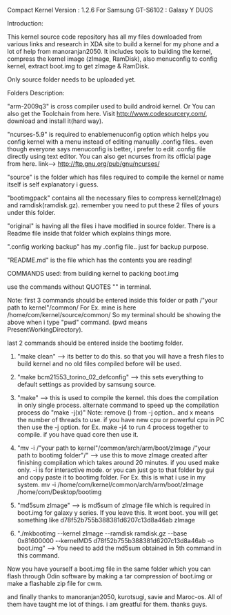 Compact Kernel Version : 1.2.6
For Samsung GT-S6102 : Galaxy Y DUOS

Introduction:

This kernel source code repository has all my files downloaded from various links and research in XDA site to build a kernel for my phone and a lot of help from manoranjan2050. It includes tools to building the kernel, compress the kernel image (zImage, RamDisk), also menuconfig to config kernel, extract boot.img to get zImage & RamDisk.


Only source folder needs to be uploaded yet.


Folders Description:

"arm-2009q3" is cross compiler used to build android kernel.
Or You can also get the Toolchain from here. Visit http://www.codesourcery.com/, download and install it(hard way).

"ncurses-5.9" is required to enablemenuconfig option which helps you config kernel with a menu instead of editing manually .config files.. even though everyone says menuconfig is better, i prefer to edit .config file directly using text editor.
You can also get ncurses from its official page from here. link--> http://ftp.gnu.org/pub/gnu/ncurses/

"source" is the folder which has files required to compile the kernel or name itself is self explanatory i guess.

"bootimgpack" contains all the necessary files to compress kernel(zImage) and ramdisk(ramdisk.gz). remember you need to put these 2 files of yours under this folder.

"original" is having all the files i have modified in source folder. There is a Readme file inside that folder which explains things more.

".config working backup" has my .config file.. just for backup purpose.

"README.md" is the file which has the contents you are reading!



COMMANDS used: from building kernel to packing boot.img

use the commands without QUOTES "" in terminal.

Note: first 3 commands should be entered inside this folder or path
/"your path to kernel"/common/
For Ex. mine is here /home/com/kernel/source/common/
So my terminal should be showing the above when i type "pwd" command. (pwd means PresentWorkingDirectory).

last 2 commands should be entered inside the bootimg folder.


1. "make clean" --> its better to do this. so that you will have a fresh files to build kernel and no old files compiled before will be used.

2. "make bcm21553_torino_02_defconfig" --> this sets everything to default settings as provided by samsung source.

3. "make" --> this is used to compile the kernel. this does the compilation in only single process.
alternate command to speed up the compilation process do "make -j(x)"
Note: remove () from -j option.. and x means the number of threads to use.
if you have new cpu or powerful cpu in PC then use the -j option.
for Ex. make -j4 to run 4 process together to compile. if you have quad core then use it.

4. "mv -i /"your path to kernel"/common/arch/arm/boot/zImage /"your path to bootimg folder"/" --> use this to move zImage created after finishing compilation which takes around 20 minutes. if you used make only. -i is for interactive mode. or you can just go to that folder by gui and copy paste it to bootimg folder.
For Ex. this is what i use in my system. 
mv -i /home/com/kernel/common/arch/arm/boot/zImage /home/com/Desktop/bootimg

5. "md5sum zImage" --> is md5sum of zImage file which is required in boot.img for galaxy y series. If you leave this. It wont boot.
you will get something like
d78f52b755b388381d6207c13d8a46ab zImage

6. "./mkbootimg --kernel zImage --ramdisk ramdisk.gz --base 0x81600000 --kernelMD5 d78f52b755b388381d6207c13d8a46ab -o boot.img" --> You need to add the md5sum obtained in 5th command in this command.

Now you have yourself a boot.img file in the same folder which you can flash through Odin software by making a tar compression of boot.img or make a flashable zip file for cwm.


and finally thanks to manoranjan2050, kurotsugi, savie and Maroc-os. All of them have taught me lot of things. i am greatful for them. thanks guys.
